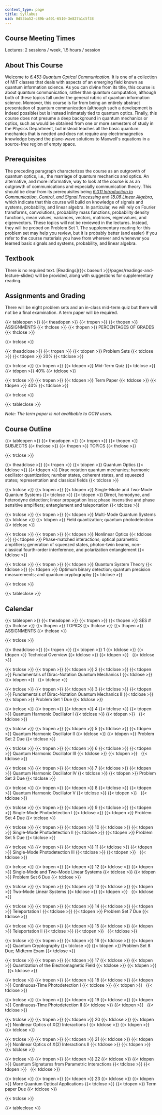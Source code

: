 ```yaml
---
content_type: page
title: Syllabus
uid: 0d53ba52-c89b-a401-6510-3e827a1c5f38
---
```


Course Meeting Times
--------------------

Lectures: 2 sessions / week, 1.5 hours / session

About This Course
-----------------

Welcome to _6.453 Quantum Optical Communication_. It is one of a collection of MIT classes that deals with aspects of an emerging field known as quantum information science. As you can divine from its title, this course is about quantum communication, rather than quantum computation, although both of these topics fall under the general rubric of quantum information science. Moreover, this course is far from being an entirely abstract presentation of quantum communication (although such a development is indeed possible) but is instead intimately tied to quantum optics. Finally, this course does not presume a deep background in quantum mechanics or optics, such as would be obtained from one or more semesters of study in the Physics Department, but instead teaches all the basic quantum mechanics that is needed and does not require any electromagnetics knowledge beyond the plane-wave solutions to Maxwell's equations in a source-free region of empty space.

Prerequisites
-------------

The preceding paragraph characterizes the course as an outgrowth of quantum optics, i.e., the marriage of quantum mechanics and optics. An alternative, and more informative, way to look at the course is as an outgrowth of communications and especially communication theory. This should be clear from its prerequisites being [_6.011 Introduction to Communication, Control, and Signal Processing_](/courses/6-011-introduction-to-communication-control-and-signal-processing-spring-2010/) and [_18.06 Linear Algebra_](/courses/18-06sc-linear-algebra-fall-2011/), which indicate that this course will build on knowledge of signals and systems, probability, and linear algebra. In particular, we will rely on Fourier transforms, convolutions, probability mass functions, probability density functions, mean values, variances, vectors, matrices, eigenvalues, and eigenvectors. These topics will not be reviewed in the lectures. Instead, they will be probed on Problem Set 1. The supplementary reading for this problem set may help you review, but it is probably better (and easier) if you refer to the course materials you have from wherever and whenever you learned basic signals and systems, probability, and linear algebra.

Textbook
--------

There is no required text. [Readings]({{< baseurl >}}/pages/readings-and-lecture-slides) will be provided, along with suggestions for supplementary reading.

Assignments and Grading
-----------------------

There will be eight problem sets and an in-class mid-term quiz but there will not be a final examination. A term paper will be required.

{{< tableopen >}}
{{< theadopen >}}
{{< tropen >}}
{{< thopen >}}
ASSIGNMENTS
{{< thclose >}}
{{< thopen >}}
PERCENTAGES OF GRADES
{{< thclose >}}

{{< trclose >}}

{{< theadclose >}}
{{< tropen >}}
{{< tdopen >}}
Problem Sets
{{< tdclose >}}
{{< tdopen >}}
20%
{{< tdclose >}}

{{< trclose >}}
{{< tropen >}}
{{< tdopen >}}
Mid-Term Quiz
{{< tdclose >}}
{{< tdopen >}}
40%
{{< tdclose >}}

{{< trclose >}}
{{< tropen >}}
{{< tdopen >}}
Term Paper
{{< tdclose >}}
{{< tdopen >}}
40%
{{< tdclose >}}

{{< trclose >}}

{{< tableclose >}}

_Note: The term paper is not avalibable to OCW users._

Course Outline
--------------

{{< tableopen >}}
{{< theadopen >}}
{{< tropen >}}
{{< thopen >}}
SUBJECTS
{{< thclose >}}
{{< thopen >}}
TOPICS
{{< thclose >}}

{{< trclose >}}

{{< theadclose >}}
{{< tropen >}}
{{< tdopen >}}
Quantum Optics
{{< tdclose >}}
{{< tdopen >}}
Dirac notation quantum mechanics; harmonic oscillator quantization; number states, coherent states, and squeezed states; representation and classical fields
{{< tdclose >}}

{{< trclose >}}
{{< tropen >}}
{{< tdopen >}}
Single-Mode and Two-Mode Quantum Systems
{{< tdclose >}}
{{< tdopen >}}
Direct, homodyne, and heterodyne detection; linear propagation loss; phase insensitive and phase sensitive amplifiers; entanglement and teleportation
{{< tdclose >}}

{{< trclose >}}
{{< tropen >}}
{{< tdopen >}}
Multi-Mode Quantum Systems
{{< tdclose >}}
{{< tdopen >}}
Field quantization; quantum photodetection
{{< tdclose >}}

{{< trclose >}}
{{< tropen >}}
{{< tdopen >}}
Nonlinear Optics
{{< tdclose >}}
{{< tdopen >}}
Phase-matched interactions; optical parametric amplifiers; generation of squeezed states, photon-twin beams, non-classical fourth-order interference, and polarization entanglement
{{< tdclose >}}

{{< trclose >}}
{{< tropen >}}
{{< tdopen >}}
Quantum System Theory
{{< tdclose >}}
{{< tdopen >}}
Optimum binary detection; quantum precision measurements; and quantum cryptography
{{< tdclose >}}

{{< trclose >}}

{{< tableclose >}}

Calendar
--------

{{< tableopen >}}
{{< theadopen >}}
{{< tropen >}}
{{< thopen >}}
SES #
{{< thclose >}}
{{< thopen >}}
TOPICS
{{< thclose >}}
{{< thopen >}}
ASSIGNMENTS
{{< thclose >}}

{{< trclose >}}

{{< theadclose >}}
{{< tropen >}}
{{< tdopen >}}
1
{{< tdclose >}}
{{< tdopen >}}
Technical Overview
{{< tdclose >}}
{{< tdopen >}}
 
{{< tdclose >}}

{{< trclose >}}
{{< tropen >}}
{{< tdopen >}}
2
{{< tdclose >}}
{{< tdopen >}}
Fundamentals of Dirac-Notation Quantum Mechanics I
{{< tdclose >}}
{{< tdopen >}}
 
{{< tdclose >}}

{{< trclose >}}
{{< tropen >}}
{{< tdopen >}}
3
{{< tdclose >}}
{{< tdopen >}}
Fundamentals of Dirac-Notation Quantum Mechanics II
{{< tdclose >}}
{{< tdopen >}}
Problem Set 1 Due
{{< tdclose >}}

{{< trclose >}}
{{< tropen >}}
{{< tdopen >}}
4
{{< tdclose >}}
{{< tdopen >}}
Quantum Harmonic Oscillator I
{{< tdclose >}}
{{< tdopen >}}
 
{{< tdclose >}}

{{< trclose >}}
{{< tropen >}}
{{< tdopen >}}
5
{{< tdclose >}}
{{< tdopen >}}
Quantum Harmonic Oscillator II
{{< tdclose >}}
{{< tdopen >}}
Problem Set 2 Due
{{< tdclose >}}

{{< trclose >}}
{{< tropen >}}
{{< tdopen >}}
6
{{< tdclose >}}
{{< tdopen >}}
Quantum Harmonic Oscillator III
{{< tdclose >}}
{{< tdopen >}}
 
{{< tdclose >}}

{{< trclose >}}
{{< tropen >}}
{{< tdopen >}}
7
{{< tdclose >}}
{{< tdopen >}}
Quantum Harmonic Oscillator IV
{{< tdclose >}}
{{< tdopen >}}
Problem Set 3 Due
{{< tdclose >}}

{{< trclose >}}
{{< tropen >}}
{{< tdopen >}}
8
{{< tdclose >}}
{{< tdopen >}}
Quantum Harmonic Oscillator V
{{< tdclose >}}
{{< tdopen >}}
 
{{< tdclose >}}

{{< trclose >}}
{{< tropen >}}
{{< tdopen >}}
9
{{< tdclose >}}
{{< tdopen >}}
Single-Mode Photodetection I
{{< tdclose >}}
{{< tdopen >}}
Problem Set 4 Due
{{< tdclose >}}

{{< trclose >}}
{{< tropen >}}
{{< tdopen >}}
10
{{< tdclose >}}
{{< tdopen >}}
Single-Mode Photodetection II
{{< tdclose >}}
{{< tdopen >}}
Problem Set 5 Due
{{< tdclose >}}

{{< trclose >}}
{{< tropen >}}
{{< tdopen >}}
11
{{< tdclose >}}
{{< tdopen >}}
Single-Mode Photodetection III
{{< tdclose >}}
{{< tdopen >}}
 
{{< tdclose >}}

{{< trclose >}}
{{< tropen >}}
{{< tdopen >}}
12
{{< tdclose >}}
{{< tdopen >}}
Single-Mode and Two-Mode Linear Systems
{{< tdclose >}}
{{< tdopen >}}
Problem Set 6 Due
{{< tdclose >}}

{{< trclose >}}
{{< tropen >}}
{{< tdopen >}}
13
{{< tdclose >}}
{{< tdopen >}}
Two-Mode Linear Systems
{{< tdclose >}}
{{< tdopen >}}
 
{{< tdclose >}}

{{< trclose >}}
{{< tropen >}}
{{< tdopen >}}
14
{{< tdclose >}}
{{< tdopen >}}
Teleportation I
{{< tdclose >}}
{{< tdopen >}}
Problem Set 7 Due
{{< tdclose >}}

{{< trclose >}}
{{< tropen >}}
{{< tdopen >}}
15
{{< tdclose >}}
{{< tdopen >}}
Teleportation II
{{< tdclose >}}
{{< tdopen >}}
 
{{< tdclose >}}

{{< trclose >}}
{{< tropen >}}
{{< tdopen >}}
16
{{< tdclose >}}
{{< tdopen >}}
Quantum Cryptography
{{< tdclose >}}
{{< tdopen >}}
Problem Set 8 Due; Midterm Exam
{{< tdclose >}}

{{< trclose >}}
{{< tropen >}}
{{< tdopen >}}
17
{{< tdclose >}}
{{< tdopen >}}
Quantization of the Electromagnetic Field
{{< tdclose >}}
{{< tdopen >}}
 
{{< tdclose >}}

{{< trclose >}}
{{< tropen >}}
{{< tdopen >}}
18
{{< tdclose >}}
{{< tdopen >}}
Continuous-Time Photodetection I
{{< tdclose >}}
{{< tdopen >}}
 
{{< tdclose >}}

{{< trclose >}}
{{< tropen >}}
{{< tdopen >}}
19
{{< tdclose >}}
{{< tdopen >}}
Continuous-Time Photodetection II
{{< tdclose >}}
{{< tdopen >}}
 
{{< tdclose >}}

{{< trclose >}}
{{< tropen >}}
{{< tdopen >}}
20
{{< tdclose >}}
{{< tdopen >}}
Nonlinear Optics of X(2) Interactions I
{{< tdclose >}}
{{< tdopen >}}
 
{{< tdclose >}}

{{< trclose >}}
{{< tropen >}}
{{< tdopen >}}
21
{{< tdclose >}}
{{< tdopen >}}
Nonlinear Optics of X(2) Interactions II
{{< tdclose >}}
{{< tdopen >}}
 
{{< tdclose >}}

{{< trclose >}}
{{< tropen >}}
{{< tdopen >}}
22
{{< tdclose >}}
{{< tdopen >}}
Quantum Signatures from Parametric Interactions
{{< tdclose >}}
{{< tdopen >}}
 
{{< tdclose >}}

{{< trclose >}}
{{< tropen >}}
{{< tdopen >}}
23
{{< tdclose >}}
{{< tdopen >}}
More Quantum Optical Applications
{{< tdclose >}}
{{< tdopen >}}
Term paper Due
{{< tdclose >}}

{{< trclose >}}

{{< tableclose >}}

